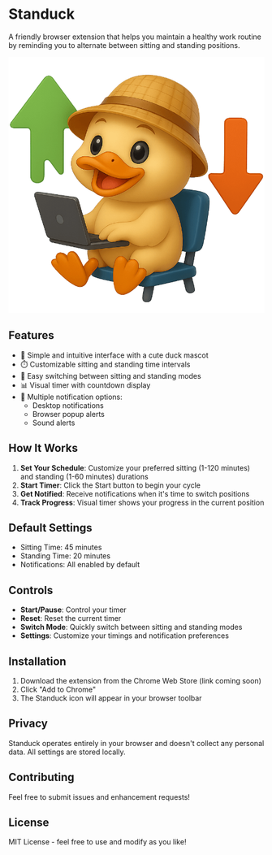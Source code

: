 # Standuck

A friendly browser extension that helps you maintain a healthy work routine by reminding you to alternate between sitting and standing positions.

![Standuck Logo](images/icon128.png)

## Features

- 🦆 Simple and intuitive interface with a cute duck mascot
- ⏱️ Customizable sitting and standing time intervals
- 🔄 Easy switching between sitting and standing modes
- 📊 Visual timer with countdown display
- 🔔 Multiple notification options:
  - Desktop notifications
  - Browser popup alerts
  - Sound alerts

## How It Works

1. **Set Your Schedule**: Customize your preferred sitting (1-120 minutes) and standing (1-60 minutes) durations
2. **Start Timer**: Click the Start button to begin your cycle
3. **Get Notified**: Receive notifications when it's time to switch positions
4. **Track Progress**: Visual timer shows your progress in the current position

## Default Settings

- Sitting Time: 45 minutes
- Standing Time: 20 minutes
- Notifications: All enabled by default

## Controls

- **Start/Pause**: Control your timer
- **Reset**: Reset the current timer
- **Switch Mode**: Quickly switch between sitting and standing modes
- **Settings**: Customize your timings and notification preferences

## Installation

1. Download the extension from the Chrome Web Store (link coming soon)
2. Click "Add to Chrome"
3. The Standuck icon will appear in your browser toolbar

## Privacy

Standuck operates entirely in your browser and doesn't collect any personal data. All settings are stored locally.

## Contributing

Feel free to submit issues and enhancement requests!

## License

MIT License - feel free to use and modify as you like!
